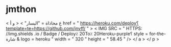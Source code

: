 # jmthon

< ع  محاذاة = "اليسار" > < و  أ href = " https://heroku.com/deploy؟template=te=https://github.com/jnvff/ " >  < IMG  SRC = " HTTPS: //img.shields .io / Badge / Deploy٪ 20To٪ 20Heroku-purple؟ style = for-the-شارة & logo = heroku "  width = " 320 "  height = " 58.45 " /> </ a > </ p >
